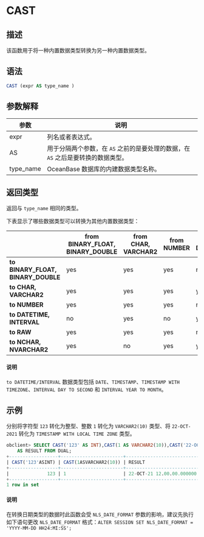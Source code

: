 # CAST

## 描述

该函数用于将一种内置数据类型转换为另一种内置数据类型。

## 语法

```sql
CAST (expr AS type_name )
```

## 参数解释

|    参数     |                       说明                       |
|-----------|------------------------------------------------|
| expr      | 列名或者表达式。                                       |
| AS        | 用于分隔两个参数，在 `AS` 之前的是要处理的数据，在 `AS` 之后是要转换的数据类型。 |
| type_name | OceanBase 数据库的内建数据类型名称。                        |

## 返回类型

返回与 `type_name` 相同的类型。

下表显示了哪些数据类型可以转换为其他内置数据类型：

|                                    | **from BINARY_FLOAT, BINARY_DOUBLE** | **from CHAR, VARCHAR2** | **from NUMBER** | **from DATETIME/INTERVAL** | **from RAW** | **from NCHAR, NVARCHAR2** |
|------------------------------------|--------------------------------------|-------------------------|-----------------|----------------------------|--------------|---------------------------|
| **to BINARY_FLOAT, BINARY_DOUBLE** | yes                                  | yes                     | yes             | no                         | no           | yes                       |
| **to CHAR, VARCHAR2**              | yes                                  | yes                     | yes             | yes                        | yes          | no                        |
| **to NUMBER**                      | yes                                  | yes                     | yes             | no                         | no           | yes                       |
| **to DATETIME, INTERVAL**          | no                                   | yes                     | no              | yes                        | no           | no                        |
| **to RAW**                         | yes                                  | yes                     | yes             | no                         | yes          | no                        |
| **to NCHAR, NVARCHAR2**            | yes                                  | no                      | yes             | yes                        | yes          | yes                       |

  <main id="notice" type='explain'>
    <h4>说明</h4>
    <p><code>to DATETIME/INTERVAL</code> 数据类型包括 <code>DATE</code>、<code>TIMESTAMP</code>、<code>TIMESTAMP WITH TIMEZONE</code>、<code>INTERVAL DAY TO SECOND</code> 和 <code>INTERVAL YEAR TO MONTH</code>。</p>
  </main>

## 示例

分别将字符型 `123` 转化为整型、整数 `1` 转化为 `VARCHAR2(10)` 类型、将 `22-OCT-2021` 转化为 `TIMESTAMP WITH LOCAL TIME ZONE` 类型。

```sql
obclient> SELECT CAST('123' AS INT),CAST(1 AS VARCHAR2(10)),CAST('22-OCT-2021' AS TIMESTAMP WITH LOCAL TIME ZONE)
    AS RESULT FROM DUAL;
+------------------+-----------------------+------------------------------+
| CAST('123'ASINT) | CAST(1ASVARCHAR2(10)) | RESULT                       |
+------------------+-----------------------+------------------------------+
|              123 | 1                     | 22-OCT-21 12.00.00.000000 AM |
+------------------+-----------------------+------------------------------+
1 row in set
```

  <main id="notice" type='explain'>
    <h4>说明</h4>
    <p>在转换日期类型的数据时此函数会受 <code>NLS_DATE_FORMAT</code> 参数的影响，建议先执行如下语句更改 <code>NLS_DATE_FORMAT</code> 格式：<code>ALTER SESSION SET NLS_DATE_FORMAT = 'YYYY-MM-DD HH24:MI:SS';</code></p>
  </main>
